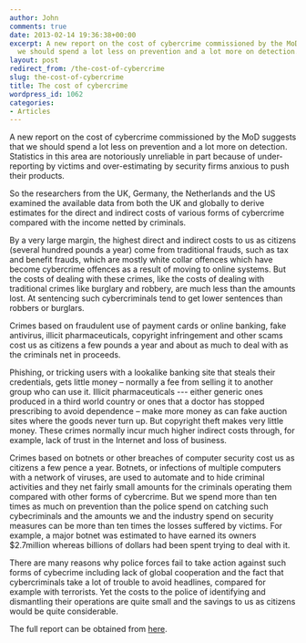 ```yaml
---
author: John
comments: true
date: 2013-02-14 19:36:38+00:00
excerpt: A new report on the cost of cybercrime commissioned by the MoD suggests that
  we should spend a lot less on prevention and a lot more on detection.
layout: post
redirect_from: /the-cost-of-cybercrime
slug: the-cost-of-cybercrime
title: The cost of cybercrime
wordpress_id: 1062
categories:
- Articles
---
```


A new report on the cost of cybercrime commissioned by the MoD suggests that we should spend a lot less on prevention and a lot more on detection. Statistics in this area are notoriously unreliable in part because of under-reporting by victims and over-estimating by security firms anxious to push their products.

So the researchers from the UK, Germany, the Netherlands and the US examined the available data from both the UK and globally to derive estimates for the direct and indirect costs of various forms of cybercrime compared with the income netted by criminals.

By a very large margin, the highest direct and indirect costs to us as citizens (several hundred pounds a year) come from traditional frauds, such as tax and benefit frauds, which are mostly white collar offences which have become cybercrime offences as a result of moving to online systems. But the costs of dealing with these crimes, like the costs of dealing with traditional crimes like burglary and robbery, are much less than the amounts lost. At sentencing such cybercriminals tend to get lower sentences than robbers or burglars.

Crimes based on fraudulent use of payment cards or online banking, fake antivirus, illicit pharmaceuticals, copyright infringement and other scams cost us as citizens a few pounds a year and about as much to deal with as the criminals net in proceeds.

Phishing, or tricking users with a lookalike banking site that steals their credentials, gets little money – normally a fee from selling it to another group who can use it. Illicit pharmaceuticals --- either generic ones produced in a third world country or ones that a doctor has stopped prescribing to avoid dependence – make more money as can fake auction sites where the goods never turn up. But copyright theft makes very little money. These crimes normally incur much higher indirect costs through, for example, lack of trust in the Internet and loss of business.

Crimes based on botnets or other breaches of computer security cost us as citizens a few pence a year. Botnets, or infections of multiple computers with a network of viruses, are used to automate and to hide criminal activities and they net fairly small amounts for the criminals operating them compared with other forms of cybercrime. But we spend more than ten times as much on prevention than the police spend on catching such cybecriminals and the amounts we and the industry spend on security measures can be more than ten times the losses suffered by victims. For example, a major botnet was estimated to have earned its owners $2.7million whereas billions of dollars had been spent trying to deal with it.

There are many reasons why police forces fail to take action against such forms of cybecrime including lack of global cooperation and the fact that cybercriminals take a lot of trouble to avoid headlines, compared for example with terrorists. Yet the costs to the police of identifying and dismantling their operations are quite small and the savings to us as citizens would be quite considerable.

The full report can be obtained from [here](http://weis2012.econinfosec.org/papers/Anderson_WEIS2012.pdf).
